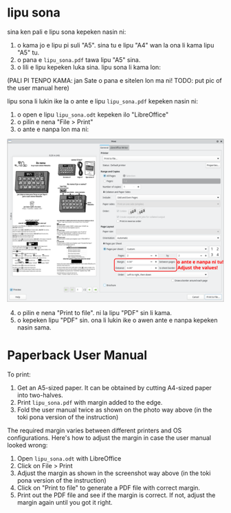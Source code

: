 # lipu sona

sina ken pali e lipu sona kepeken nasin ni:

1. o kama jo e lipu pi suli "A5". sina tu e lipu "A4" wan la ona li kama lipu "A5" tu.
2. o pana e `lipu_sona.pdf` tawa lipu "A5" sina.
3. o lili e lipu kepeken luka sina. lipu sona li kama lon:

(PALI PI TENPO KAMA: jan Sate o pana e sitelen lon ma ni! TODO: put pic of the user manual here)

lipu sona li lukin ike la o ante e lipu `lipu_sona.pdf` kepeken nasin ni:

1. o open e lipu `lipu_sona.odt` kepeken ilo "LibreOffice"
2. o pilin e nena "File > Print"
3. o ante e nanpa lon ma ni:

![sitelen ni li pana e sona ni: jan o ante e nanpa seme?](./docs/margin.png)

4. o pilin e nena "Print to file". ni la lipu "PDF" sin li kama.
5. o kepeken lipu "PDF" sin. ona li lukin ike o awen ante e nanpa kepeken nasin sama.


# Paperback User Manual

To print:

1. Get an A5-sized paper. It can be obtained by cutting A4-sized paper into two-halves.
2. Print `lipu_sona.pdf` with margin added to the edge.
3. Fold the user manual twice as shown on the photo way above (in the toki pona version of the instruction)

The required margin varies between different printers and OS configurations. Here's how to adjust the margin in case the user manual looked wrong:

1. Open `lipu_sona.odt` with LibreOffice
2. Click on File > Print
3. Adjust the margin as shown in the screenshot way above (in the toki pona version of the instruction)
4. Click on "Print to file" to generate a PDF file with correct margin.
5. Print out the PDF file and see if the margin is correct. If not, adjust the margin again until you got it right.
